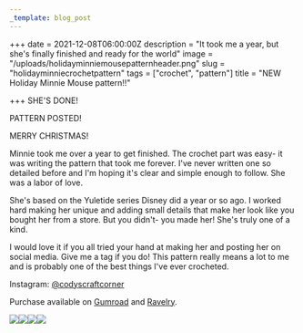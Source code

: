 ```yaml
---
_template: blog_post
---
```


+++
date = 2021-12-08T06:00:00Z
description = "It took me a year, but she's finally finished and ready for the world"
image = "/uploads/holidayminniemousepatternheader.png"
slug = "holidayminniecrochetpattern"
tags = ["crochet", "pattern"]
title = "NEW Holiday Minnie Mouse pattern!!"

+++
SHE'S DONE!

PATTERN POSTED!

MERRY CHRISTMAS!

Minnie took me over a year to get finished. The crochet part was easy- it was writing the pattern that took me forever. I've never written one so detailed before and I'm hoping it's clear and simple enough to follow. She was a labor of love.

She's based on the Yuletide series Disney did a year or so ago. I worked hard making her unique and adding small details that make her look like you bought her from a store. But you didn't- you made her! She's truly one of a kind.

I would love it if you all tried your hand at making her and posting her on social media. Give me a tag if you do! This pattern really means a lot to me and is probably one of the best things I've ever crocheted.

Instagram: [@codyscraftcorner](https://www.instagram.com/codyscraftcorner/)

Purchase available on [Gumroad](https://app.gumroad.com/craftycody) and [Ravelry](https://www.ravelry.com/stores/codys-craft-corner).

![](/uploads/holidayminnie_nowatermark.jpg)![](/uploads/holidayminnietrees.jpg)![](/uploads/holidayminnielightup.jpg)![](/uploads/minnie-complete1.jpg)
